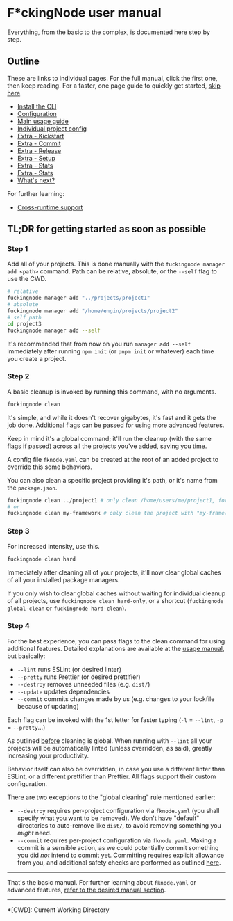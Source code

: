 # F*ckingNode user manual

Everything, from the basic to the complex, is documented here step by step.

## Outline

These are links to individual pages. For the full manual, click the first one, then keep reading. For a faster, one page guide to quickly get started, [skip here](#tldr-for-getting-started-as-soon-as-possible).

- [Install the CLI](install.md)
- [Configuration](configuration.md)
- [Main usage guide](usage.md)
- [Individual project config](fknode-yaml.md)
- [Extra - Kickstart](kickstart.md)
- [Extra - Commit](commit.md)
- [Extra - Release](release.md)
- [Extra - Setup](setup.md)
- [Extra - Stats](stats.md)
- [Extra - Stats](surrender.md)
- [What's next?](whats-next.md)

For further learning:

- [Cross-runtime support](cross-runtime.md)

## TL;DR for getting started as soon as possible

### Step 1

Add all of your projects. This is done manually with the `fuckingnode manager add <path>` command. Path can be relative, absolute, or the `--self` flag to use the CWD.

```bash
# relative
fuckingnode manager add "../projects/project1"
# absolute
fuckingnode manager add "/home/engin/projects/project2"
# self path
cd project3
fuckingnode manager add --self
```

It's recommended that from now on you run `manager add --self` immediately after running `npm init` (or `pnpm init` or whatever) each time you create a project.

### Step 2

A basic cleanup is invoked by running this command, with no arguments.

```bash
fuckingnode clean
```

It's simple, and while it doesn't recover gigabytes, it's fast and it gets the job done. Additional flags can be passed for using more advanced features.

Keep in mind it's a global command; it'll run the cleanup (with the same flags if passed) across all the projects you've added, saving you time.

A config file `fknode.yaml` can be created at the root of an added project to override this some behaviors.

You can also clean a specific project providing it's path, or it's name from the `package.json`.

```bash
fuckingnode clean ../project1 # only clean /home/users/me/project1, for example
# or
fuckingnode clean my-framework # only clean the project with "my-framework" in the "name" field
```

### Step 3

For increased intensity, use this.

```bash
fuckingnode clean hard
```

Immediately after cleaning all of your projects, it'll now clear global caches of all your installed package managers.

If you only wish to clear global caches without waiting for individual cleanup of all projects, use `fuckingnode clean hard-only`, or a shortcut (`fuckingnode global-clean` or `fuckingnode hard-clean`).

### Step 4

For the best experience, you can pass flags to the clean command for using additional features. Detailed explanations are available at the [usage manual](../manual/usage.md), but basically:

- `--lint` runs ESLint (or desired linter)
- `--pretty` runs Prettier (or desired prettifier)
- `--destroy` removes unneeded files (e.g. `dist/`)
- `--update` updates dependencies
- `--commit` commits changes made by us (e.g. changes to your lockfile because of updating)

Each flag can be invoked with the 1st letter for faster typing (`-l` = `--lint`, `-p` = `--pretty`...)

As outlined [before](#step-2) cleaning is global. When running with `--lint` all your projects will be automatically linted (unless overridden, as said), greatly increasing your productivity.

Behavior itself can also be overridden, in case you use a different linter than ESLint, or a different prettifier than Prettier. All flags support their custom configuration.

There are two exceptions to the "global cleaning" rule mentioned earlier:

- `--destroy` requires per-project configuration via `fknode.yaml` (you shall specify what you want to be removed). We don't have "default" directories to auto-remove like `dist/`, to avoid removing something you _might_ need.
- `--commit` requires per-project configuration via `fknode.yaml`. Making a commit is a sensible action, as we could potentially commit something you did _not_ intend to commit yet. Committing requires explicit allowance from you, and additional safety checks are performed as outlined [here](../manual/usage.md#committing-your-code-commit).

---

That's the basic manual. For further learning about `fknode.yaml` or advanced features, [refer to the desired manual section](#outline).

---

*[CWD]: Current Working Directory
